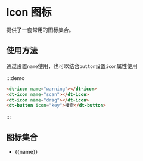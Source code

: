 # Icon 图标

提供了一套常用的图标集合。

## 使用方法

通过设置`name`使用，也可以结合`button`设置`icon`属性使用

:::demo

```html
<dt-icon name="warning"></dt-icon>
<dt-icon name="scan"></dt-icon>
<dt-icon name="drag"></dt-icon>
<dt-button icon="key">搜索</dt-button>
```

:::

## 图标集合

<ul class="icon-list">
  <li v-for="name in $icon" :key="name">
    <div>
      <i :class="['iconfont', 'icon-' + name]"></i>
      <span class="icon-name">{{name}}</span>
      </div>
  </li>
</ul>
